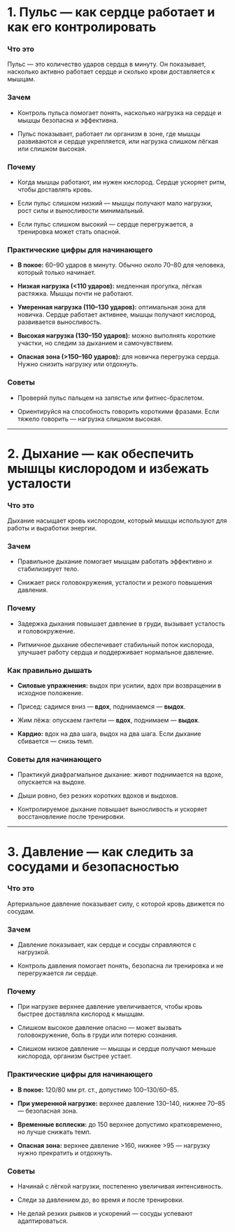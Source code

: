 # **1. Пульс — как сердце работает и как его контролировать**

### **Что это**

Пульс — это количество ударов сердца в минуту. Он показывает, насколько активно работает сердце и сколько крови доставляется к мышцам.

### **Зачем**

- Контроль пульса помогает понять, насколько нагрузка на сердце и мышцы безопасна и эффективна.
    
- Пульс показывает, работает ли организм в зоне, где мышцы развиваются и сердце укрепляется, или нагрузка слишком лёгкая или слишком высокая.
    

### **Почему**

- Когда мышцы работают, им нужен кислород. Сердце ускоряет ритм, чтобы доставлять кровь.
    
- Если пульс слишком низкий — мышцы получают мало нагрузки, рост силы и выносливости минимальный.
    
- Если пульс слишком высокий — сердце перегружается, а тренировка может стать опасной.
    

### **Практические цифры для начинающего**

- **В покое:** 60–90 ударов в минуту. Обычно около 70–80 для человека, который только начинает.
    
- **Низкая нагрузка (<110 ударов):** медленная прогулка, лёгкая растяжка. Мышцы почти не работают.
    
- **Умеренная нагрузка (110–130 ударов):** оптимальная зона для новичка. Сердце работает активнее, мышцы получают кислород, развивается выносливость.
    
- **Высокая нагрузка (130–150 ударов):** можно выполнять короткие участки, но следим за дыханием и самочувствием.
    
- **Опасная зона (>150–160 ударов):** для новичка перегрузка сердца. Нужно снизить нагрузку или отдохнуть.
    

### **Советы**

- Проверяй пульс пальцем на запястье или фитнес-браслетом.
    
- Ориентируйся на способность говорить короткими фразами. Если тяжело говорить — нагрузка слишком высокая.
    

---

# **2. Дыхание — как обеспечить мышцы кислородом и избежать усталости**

### **Что это**

Дыхание насыщает кровь кислородом, который мышцы используют для работы и выработки энергии.

### **Зачем**

- Правильное дыхание помогает мышцам работать эффективно и стабилизирует тело.
    
- Снижает риск головокружения, усталости и резкого повышения давления.
    

### **Почему**

- Задержка дыхания повышает давление в груди, вызывает усталость и головокружение.
    
- Ритмичное дыхание обеспечивает стабильный поток кислорода, улучшает работу сердца и поддерживает нормальное давление.
    

### **Как правильно дышать**

- **Силовые упражнения:** выдох при усилии, вдох при возвращении в исходное положение.
    
- Присед: садимся вниз — **вдох**, поднимаемся — **выдох**.
    
- Жим лёжа: опускаем гантели — **вдох**, поднимаем — **выдох**.
    
- **Кардио:** вдох на два шага, выдох на два шага. Если дыхание сбивается — снизь темп.
    

### **Советы для начинающего**

- Практикуй диафрагмальное дыхание: живот поднимается на вдохе, опускается на выдохе.
    
- Дыши ровно, без резких коротких вдохов и выдохов.
    
- Контролируемое дыхание повышает выносливость и ускоряет восстановление после тренировки.
    

---

# **3. Давление — как следить за сосудами и безопасностью**

### **Что это**

Артериальное давление показывает силу, с которой кровь движется по сосудам.

### **Зачем**

- Давление показывает, как сердце и сосуды справляются с нагрузкой.
    
- Контроль давления помогает понять, безопасна ли тренировка и не перегружается ли сердце.
    

### **Почему**

- При нагрузке верхнее давление увеличивается, чтобы кровь быстрее доставляла кислород к мышцам.
    
- Слишком высокое давление опасно — может вызвать головокружение, боль в груди или потерю сознания.
    
- Слишком низкое давление — мышцы и сердце получают меньше кислорода, организм быстрее устает.
    

### **Практические цифры для начинающего**

- **В покое:** 120/80 мм рт. ст., допустимо 100–130/60–85.
    
- **При умеренной нагрузке:** верхнее давление 130–140, нижнее 70–85 — безопасная зона.
    
- **Временные всплески:** до 150 верхнее допустимо кратковременно, но лучше снижать темп.
    
- **Опасная зона:** верхнее давление >160, нижнее >95 — нагрузку нужно прекратить и отдохнуть.
    

### **Советы**

- Начинай с лёгкой нагрузки, постепенно увеличивая интенсивность.
    
- Следи за давлением до, во время и после тренировки.
    
- Не делай резких рывков и ускорений — сосуды успевают адаптироваться.